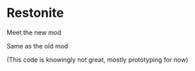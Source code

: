 # Restonite
Meet the new mod

Same as the old mod

(This code is knowingly not great, mostly prototyping for now)
